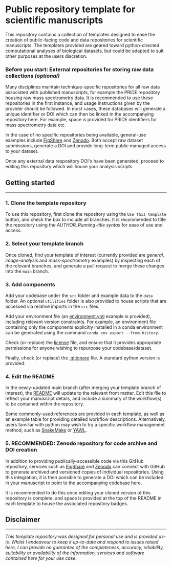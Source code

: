 # Public repository template for scientific manuscripts

This repository contains a collection of templates designed to ease the creation of public-facing code and data repositories for scientific manuscripts. The templates provided are geared toward python-directed computational analyses of biological datasets, but could be adapted to suit other purposes at the users discretion.

### Before you start: External repositories for storing raw data collections *(optional)*

Many disciplines maintain technique-specific repositories for all raw data associated with published manuscripts, for example the PRIDE repository housing raw mass spectrometry data. It is recommended to use these repositories in the first instance, and usage instructions given by the provider should be followed. In most cases, these databases will generate a unique identifier or DOI which can then be linked in the accompanying repository here. For example, space is provided for PRIDE identifiers for mass spectrometry data etc.

In the case of no specific repositories being available, general-use examples include [FigShare](https://figshare.com/) and [Zenodo](https://zenodo.org/). Both accept raw dataset submissions, generate a DOI and provide long-term public managed access to your dataset.

Once any external data respository DOI's have been generated, proceed to editing this repository which will house your analysis scripts.

## Getting started
---

### 1. Clone the template repository

To use this repository, first clone the repository using the ```Use this template``` button, and check the box to include all branches. It is recommended to title the repository using the *AUTHOR_Running-title syntax* for ease of use and access.

### 2. Select your template branch

Once cloned, find your template of interest (currently provided are *general*, *image-analysis* and *mass-spectrometry* examples) by inspecting each of the relevant branches, and generate a pull request to merge these changes into the ```main``` branch.

### 3. Add components

Add your codebase under the ```src``` folder and example data to the ```data``` folder. An optional ```utilities``` folder is also provided to house scripts that are accessed via relative imports in the ```src``` files. 

Add your environment file (an [environment.yml](environment.yml) example is provided), including relevant version constraints. For example, an environment file containing only the components explicitly installed in a conda environment can be generated using the command ```conda env export --from-history```.

Check (or replace) the [license](LICENSE) file, and ensure that it provides appropriate permissions for anyone wishing to repurpose your codebase/dataset. 

Finally, check (or replace) the [.gitignore](.gitignore) file. A standard python version is provided.
### 4. Edit the README

In the newly-updated main branch (after merging your template branch of interest), the [README](README.md) will update to the relevant front matter. Edit this file to reflect your manuscript details, and include a summary of the workflow(s) to be contained within the repository.

Some commonly-used references are provided in each template, as well as an example table for providing detailed workflow descriptions. Alternatively, users familiar with python may wish to try a specific workflow management method, such as [SnakeMake](https://snakemake.readthedocs.io/en/stable/) or [YAWL](https://yawlfoundation.github.io/).

### 5. RECOMMENDED: Zenodo repository for code archive and DOI creation

In addition to providing publically-accessible code via this GitHub repository, services such as [FigShare](https://figshare.com/) and [Zenodo](https://zenodo.org/) can connect with GitHub to generate archived and versioned copies of individual repositories. Using this integration, it is then possible to generate a DOI which can be included in your manuscript to point to the accompanying codebase here.

 It is recommended to do this once editing your cloned version of this repository is complete, and space is provided at the top of the README in each template to house the associated repository badges.

## Disclaimer
---

*This template repository was designed for personal use and is provided as-is. Whilst I endeavour to keep it up-to-date and respond to issues raised here, I can provide no guarantee of the completeness, accuracy, reliability, suitability or availability of the information, services and software contained here for your use case.*
